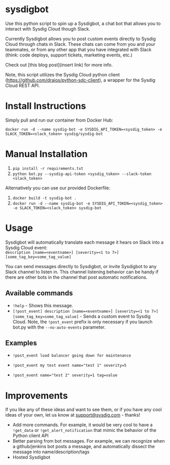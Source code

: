 # sysdigbot
Use this python script to spin up a Sysdigbot, a chat bot that allows you to interact with Sysdig Cloud though Slack.

Currently Sysdigbot allows you to post custom events directly to Sysdig Cloud through chats in Slack. These chats can come from you and your teammates, or from any other app that you have integrated with Slack (think: code deploys, support tickets, marketing events, etc.) 

Check out [this blog post](insert link) for more info.

Note, this script utilizes the Sysdig Cloud python client (https://github.com/draios/python-sdc-client), a wrapper for the Sysdig Cloud REST API. 

# Install Instructions

Simply pull and run our container from Docker Hub:

`docker run -d --name sysdig-bot -e SYSDIG_API_TOKEN=<sysdig_token> -e SLACK_TOKEN=<slack_token> sysdig/sysdig-bot`

# Manual Installation

1. `pip install -r requirements.txt` 
2. `python bot.py --sysdig-api-token <sysdig_token> --slack-token <slack_token>`

Alternatively you can use our provided Dockerfile:

1. `docker build -t sysdig-bot .`
2. `docker run -d --name sysdig-bot -e SYSDIG_API_TOKEN=<sysdig_token> -e SLACK_TOKEN=<slack_token> sysdig-bot`

# Usage

Sysdigbot will automatically translate each message it hears on Slack into a Sysdig Cloud event:  
`description [name=<eventname>] [severity=<1 to 7>] [some_tag_key=some_tag_value]`

You can send messages directly to Sysdigbot, or invite Sysdigbot to any Slack channel to listen in. This channel listening behavior can be handy if there are other bots in the channel that post automatic notifications. 

## Available commands

* `!help` - Shows this message.
* `[!post_event] description [name=<eventname>] [severity=<1 to 7>] [some_tag_key=some_tag_value]` - Sends a custom event to Sysdig Cloud. Note, the `!post_event` prefix is only necessary if you launch bot.py with the `--no-auto-events` parameter. 

## Examples

* `!post_event load balancer going down for maintenance`

* `!post_event my test event name="test 1" severity=5`

* `!post_event name="test 2" severity=1 tag=value`

# Improvements

If you like any of these ideas and want to see them, or if you have any cool ideas of your own, let us know at support@sysdig.com - thanks!

- Add more commands. For example, it would be very cool to have a `!get_data` or `!get_alert_notification` that mimic the behavior of the Python client API
- Better parsing from bot messages. For example, we can recognize when a github/jenkins bot posts a message, and automatically dissect the message into name/description/tags
- Hosted Sysdigbot
